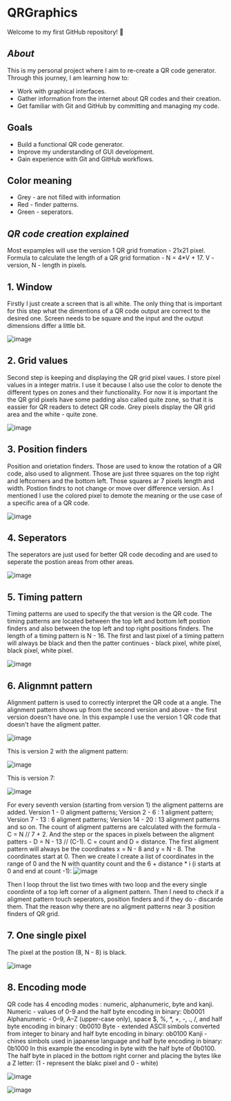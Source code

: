 # QRGraphics

Welcome to my first GitHub repository! 🎉  

## *About*  
This is my personal project where I aim to re-create a QR code generator. Through this journey, I am learning how to:  
- Work with graphical interfaces.  
- Gather information from the internet about QR codes and their creation.  
- Get familiar with Git and GitHub by committing and managing my code.  

## Goals  
- Build a functional QR code generator.  
- Improve my understanding of GUI development.  
- Gain experience with Git and GitHub workflows.

## Color meaning
  - Grey - are not filled with information
  - Red - finder patterns.
  - Green - seperators.

## *QR code creation explained*

Most expamples will use the version 1 QR grid fromation - 21x21 pixel. Formula to calculate the length of a QR grid formation - N = 4*V + 17.
V - version, N - length in pixels.

## 1. Window
Firstly I just create a screen that is all white. The only thing that is important for this step what the dimentions 
of a QR code output are correct to the desired one. Screen needs to be square and the input and the output dimensions differ
a little bit.

![image](https://github.com/user-attachments/assets/a200bc4e-fc07-44eb-9187-add399e50599)

## 2. Grid values
Second step is keeping and displaying the QR grid pixel vaues. I store pixel values in a integer matrix. I use it because 
I also use the color to denote the different types on zones and their functionality. For now it is important the the QR grid pixels have some padding
also called quite zone, so that it is eassier for QR readers to detect QR code. Grey pixels display the QR grid area and the white - quite zone.

![image](https://github.com/user-attachments/assets/afae2fc8-3f41-4509-a197-f84425ddb233)

## 3. Position finders
Position and orietation finders. Those are used to know the rotation of a QR code, also used to alignment. Those are just three squares on the top 
right and leftcorners and the bottom left. Those squares ar 7 pixels length and width. Postion findrs to not change or move over difference version.
As I mentioned I use the colored pixel to demote the meaning or the use case of a specific area of a QR code.

![image](https://github.com/user-attachments/assets/e9859aa8-de59-4318-867c-7a63d41b43f9)

## 4. Seperators
The seperators are just used for better QR code decoding and are used to seperate the postion areas from other areas.

![image](https://github.com/user-attachments/assets/e7685331-cc3d-4efb-b7f5-f63924c6ca42)

## 5. Timing pattern
Timing patterns are used to specify the that version is the QR code. The timing patterns are located between the top left and bottom left postion finders and also between the
top left and top right positions finders. The length of a timing pattern is N - 16. The first and last pixel of a timing pattern will always be black and then the patter
continues - black pixel, white pixel, black pixel, white pixel. 

![image](https://github.com/user-attachments/assets/13980e4e-5376-4f02-9f5e-0cd7bfacc397)

## 6. Alignmnt pattern
Alignment pattern is used to correctly interpret the QR code at a angle. The alignment pattern shows up from the second version and above - the first version doesn't have one. 
In this expample I use the version 1 QR code that doesn't have the aligment patter.

![image](https://github.com/user-attachments/assets/00e52e22-3747-424d-805a-bd5749f6d9fb)

This is version 2 with the aligment pattern:

![image](https://github.com/user-attachments/assets/bd100bdc-dca3-42d1-aec0-c46ce836c9f3)

This is version 7:

![image](https://github.com/user-attachments/assets/78c9702f-02a3-4eaf-9ff6-708f1f82a318)

For every seventh version (starting from version 1) the aligment patterns are added. Version 1 - 0 aligment patterns; Version 2 - 6 : 1 aligment pattern; 
Version 7 - 13 : 6 aligment patterns; Version 14 - 20 : 13 alignment patterns and so on.
The count of aligment patterns are calculated with the formula - C = N // 7 + 2. And the step or the spaces in pixels between the aligment patters - D =  N - 13 // (C-1). C = count and D = distance.
The first aligment pattern will always be the coordinates x = N - 8 and y = N - 8. The coordinates start at 0. Then we create I create a list of coordinates in the range of 0 and the N with quantity count and the 6 + distance * i 
(i starts at 0 and end at count -1):
![image](https://github.com/user-attachments/assets/66bc999f-b9cc-4b0e-80c8-8f870050d760)

Then I loop throut the list two times with two loop and the every single coordinte of a top left corner of a aligment pattern. Then I need to check if a aligment pattern touch seperators, position finders and if they do - discarde them. 
That the reason why there are no aligment patterns near 3 position finders of QR grid.

## 7. One single pixel
The pixel at the postion (8, N - 8) is black.

![image](https://github.com/user-attachments/assets/964925a3-770f-4c38-bcbf-683bac88fab3)

## 8. Encoding mode
QR code has 4 encoding modes : numeric, alphanumeric, byte and kanji.
Numeric - values of 0-9 and the half byte encoding in binary: 0b0001
Alphanumeric - 0–9, A–Z (upper-case only), space $, %, *, +, -, ., /, and half byte encoding in binary : 0b0010
Byte - extended ASCII simbols converted from integer to binary and half byte encoding in binary: ob0100
Kanji - chines simbols used in japanese language and half byte encoding in binary: 0b1000
In this example the encoding in byte with the half byte of 0b0100. The half byte in placed in the bottom right corner and 
placing the bytes like a Z letter: (1 - represent the blakc pixel and 0 - white)

![image](https://github.com/user-attachments/assets/94e7b489-8dd0-4b99-9203-e77ca59246f0)

![image](https://github.com/user-attachments/assets/a58e2035-c23e-40b4-a8f9-d751cbd34d00)


